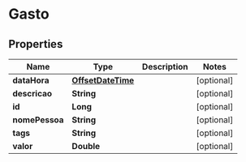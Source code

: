 
# Gasto

## Properties
Name | Type | Description | Notes
------------ | ------------- | ------------- | -------------
**dataHora** | [**OffsetDateTime**](OffsetDateTime.md) |  |  [optional]
**descricao** | **String** |  |  [optional]
**id** | **Long** |  |  [optional]
**nomePessoa** | **String** |  |  [optional]
**tags** | **String** |  |  [optional]
**valor** | **Double** |  |  [optional]



